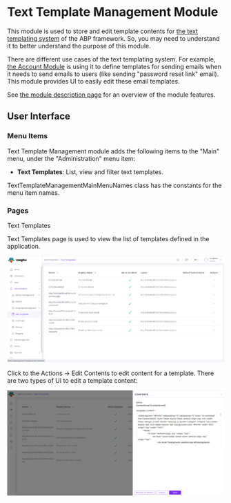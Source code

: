 <style>
  @import url('https://fonts.googleapis.com/css2?family=Lexend:wght@100;300;400;500;600;700;800;900&family=Poppins:wght@100;200;300;400;500;600;700;800;900&display=swap');
</style>
Text Template Management Module
===============================

This module is used to store and edit template contents for [the text templating system](https://docs.abp.io/en/abp/latest/Text-Templating) of the ABP framework. So, you may need to understand it to better understand the purpose of this module.

There are different use cases of the text templating system. For example, [the Account Module](https://docs.abp.io/en/commercial/7.0/modules/Account) is using it to define templates for sending emails when it needs to send emails to users (like sending "password reset link" email). This module provides UI to easily edit these email templates.

See [the module description page](https://commercial.abp.io/modules/Volo.TextTemplateManagement) for an overview of the module features.

User Interface
--------------

### Menu Items

Text Template Management module adds the following items to the "Main" menu, under the "Administration" menu item:

* **Text Templates**: List, view and filter text templates.

TextTemplateManagementMainMenuNames class has the constants for the menu item names.

### Pages

Text Templates

Text Templates page is used to view the list of templates defined in the application.

![Text Templates page is used to view the list of templates](./images/text-template.png)

Click to the Actions -> Edit Contents to edit content for a template. There are two types of UI to edit a template content:

![Edit content for a template](./images/text-template-edit.png)
